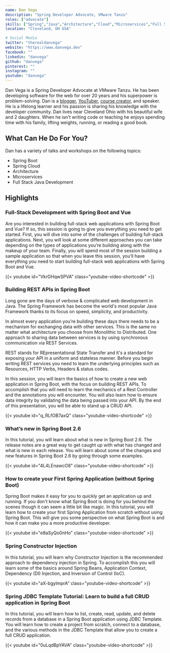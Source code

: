 ```yaml
---
name: Dan Vega
description: "Spring Developer Advocate, VMware Tanzu"
roles: ["advocate"]
skills: ["Spring","Java","Architecture","Cloud","Microservices","Full Stack"]
location: "Cleveland, OH USA"

# Social Media
twitter: "therealdanvega"
website: "https://www.danvega.dev"
facebook: ""
linkedin: "danvega"
github: "danvega"
pinterest: ""
instagram: ""
youtube: "danvega"
---
```


Dan Vega is a Spring Developer Advocate at VMware Tanzu. He has been developing software for the web for over 20 years and his superpower is problem-solving. Dan is a [blogger](https://www.danvega.dev/blog), [YouTuber](http://www.youtube.com/danvega), [course creator](https://www.danvega.dev/courses), and speaker. He is a lifelong learner and his passion is sharing his knowledge with the developer community. Dan lives near Cleveland Ohio with his beautiful wife and 2 daughters. When he isn't writing code or teaching he enjoys spending time with his family, lifting weights, running, or reading a good book.

<!--more-->

## What Can He Do For You?

Dan has a variety of talks and workshops on the following topics:

- Spring Boot
- Spring Cloud
- Architecture
- Microservices
- Full Stack Java Development

## Highlights

### Full-Stack Development with Spring Boot and Vue

Are you interested in building full-stack web applications with Spring Boot and Vue? If so, this session is going to give you everything you need to get started. First, you will dive into some of the challenges of building full-stack applications. Next, you will look at some different approaches you can take depending on the types of applications you’re building along with the makeup of your team. Finally, you will spend most of the session building a sample application so that when you leave this session, you’ll have everything you need to start building full-stack web applications with Spring Boot and Vue.

{{< youtube id="VkrGHqwSPVA" class="youtube-video-shortcode" >}}

### Building REST APIs in Spring Boot

Long gone are the days of verbose & complicated web development in Java. The Spring Framework has become the world's most popular Java Framework thanks to its focus on speed, simplicity, and productivity.

In almost every application you’re building these days there needs to be a mechanism for exchanging data with other services. This is the same no matter what architecture you choose from Monolithic to Distributed. One approach to sharing data between services is by using synchronous communication via REST Services.

REST stands for REpresentational State Transfer and it's a standard for exposing your API in a uniform and stateless manner. Before you begin writing REST services you need to learn the underlying principles such as Resources, HTTP Verbs, Headers & status codes.

In this session, you will learn the basics of how to create a new web application in Spring Boot, with the focus on building REST APIs. To accomplish that you will need to learn the mechanics of a Rest Controller and the annotations you will encounter. You will also learn how to ensure data integrity by validating the data being passed into your API. By the end of this presentation, you will be able to stand up a CRUD API.

{{< youtube id="q_RLfOB7axQ" class="youtube-video-shortcode" >}}

### What’s new in Spring Boot 2.6

In this tutorial, you will learn about what is new in Spring Boot 2.6. The release notes are a great way to get caught up with what has changed and what is new in each release. You will learn about some of the changes and new features in Spring Boot 2.6 by going through some examples.

{{< youtube id="4L4LEnawcO8" class="youtube-video-shortcode" >}}

### How to create your First Spring Application (without Spring Boot)

Spring Boot makes it easy for you to quickly get an application up and running. If you don't know what Spring Boot is doing for you behind the scenes though it can seem a little bit like magic. In this tutorial, you will learn how to create your first Spring Application from scratch without using Spring Boot. This will give you some perspective on what Spring Boot is and how it can make you a more productive developer.

{{< youtube id="e8aSyQo0nHo" class="youtube-video-shortcode" >}}

### Spring Constructor Injection

In this tutorial, you will learn why Constructor Injection is the recommended approach to dependency injection in Spring. To accomplish this you will learn some of the basics around Spring Beans, Application Context, Dependency (DI) Injection, and Inversion of Control (IoC).

{{< youtube id="aX-bgylmprA" class="youtube-video-shortcode" >}}

### Spring JDBC Template Tutorial: Learn to build a full CRUD application in Spring Boot

In this tutorial, you will learn how to list, create, read, update, and delete records from a database in a Spring Boot application using JDBC Template. You will learn how to create a project from scratch, connect to a database, and the various methods in the JDBC Template that allow you to create a full CRUD application.

{{< youtube id="0uLqdBpYAVA" class="youtube-video-shortcode" >}}

